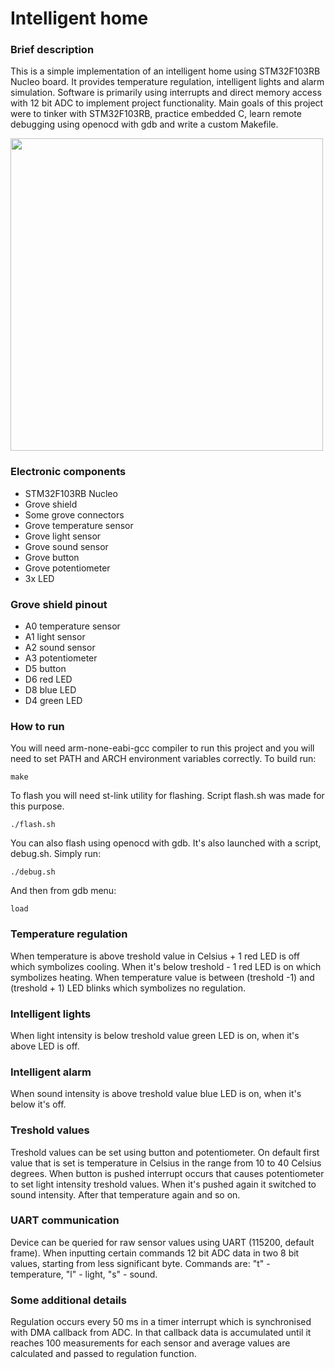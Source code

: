 # Intelligent home

### Brief description
This is a simple implementation of an intelligent home using STM32F103RB Nucleo board. It provides temperature regulation, intelligent lights and alarm simulation. Software is primarily using interrupts and direct memory access with 12 bit ADC to implement project functionality. Main goals of this project were to tinker with STM32F103RB, practice embedded C, learn remote debugging using openocd with gdb and write a custom Makefile.

<img src="https://github.com/EmbeddedPaul166/Intelligent-home/blob/master/stm32.jpg" height="500" width="500">

### Electronic components
- STM32F103RB Nucleo
- Grove shield
- Some grove connectors
- Grove temperature sensor
- Grove light sensor
- Grove sound sensor
- Grove button
- Grove potentiometer
- 3x LED

### Grove shield pinout
- A0 temperature sensor
- A1 light sensor
- A2 sound sensor
- A3 potentiometer
- D5 button
- D6 red LED
- D8 blue LED
- D4 green LED

### How to run
You will need arm-none-eabi-gcc compiler to run this project and you will need to set PATH and ARCH environment variables correctly. To build run:
```
make 
```
To flash you will need st-link utility for flashing. Script flash.sh was made for this purpose.
```
./flash.sh
```
You can also flash using openocd with gdb. It's also launched with a script, debug.sh. Simply run:
```
./debug.sh
```
And then from gdb menu:
```
load
```

### Temperature regulation
When temperature is above treshold value in Celsius + 1 red LED is off which symbolizes cooling. When it's below treshold - 1 red LED is on which symbolizes heating. When temperature value is between (treshold -1) and (treshold + 1) LED blinks which symbolizes no regulation.

### Intelligent lights
When light intensity is below treshold value green LED is on, when it's above LED is off.

### Intelligent alarm
When sound intensity is above treshold value blue LED is on, when it's below it's off.

### Treshold values
Treshold values can be set using button and potentiometer. On default first value that is set is temperature in Celsius in the range from 10 to 40 Celsius degrees. When button is pushed interrupt occurs that causes potentiometer to set light intensity treshold values. When it's pushed again it switched to sound intensity. After that temperature again and so on.

### UART communication
Device can be queried for raw sensor values using UART (115200, default frame). When inputting certain commands 12 bit ADC data in two 8 bit values, starting from less significant byte. Commands are: "t" - temperature, "l" - light, "s" - sound.

### Some additional details
Regulation occurs every 50 ms in a timer interrupt which is synchronised with DMA callback from ADC. In that callback data is accumulated until it reaches 100 measurements for each sensor and average values are calculated and passed to regulation function.
